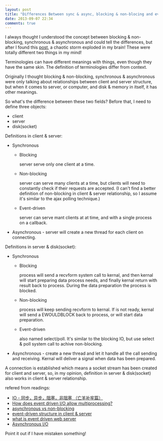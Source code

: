 ```yaml
---
layout: post
title: "Differences Between sync & async, blocking & non-blocing and event-driven"
date: 2013-09-07 22:34
comments: true
---
```


I always thought I understood the concept between blocking & non-blocking, synchronous & asynchronous and could tell the differences, but after I found this [post](http://stackoverflow.com/questions/3231018/how-does-event-driven-i-o-allow-multiprocessing), a chaotic storm exploded in my brain! These were totally different two things in my mind!

Terminologies can have different meanings with things, even though they have the same skin. The definition of terminologies differ from context.

Originally I thought blocking & non-blocking, synchronous & asynchronous were only talking about relationships between client and server structure, but when it comes to server, or computer, and disk & memory in itself, it has other meanings.

So what's the difference between these two fields? Before that, I need to define three objects:

* client
* server
* disk(socket)

Definitions in client & server:

* Synchronous

	* Blocking

		server serve only one client at a time.

	* Non-blocking

		server can serve many clients at a time, but clients will need to constantly check if their requests are accepted. (I can't find a better definition of non-blocking in client & server relationship, so I assume it's similar to the ajax polling technique.)

	* Event-driven

		server can serve mant clients at at time, and with a single process on a callback.

* Asynchronous - server will create a new thread for each client on connecting.

Definitions in server & disk(socket):

* Synchronous

	* Blocking

		process will send a recvform system call to kernal, and then kernal will start preparing data process needs, and finally kernal return with result back to process. During the data preparation the process is blocked.

	* Non-blocking

		process will keep sending recvform to kernal. If is not ready, kernal will send a EWOULDBLOCK back to process, or will start data preparation.

	* Event-driven

		also named select/poll. It's similar to the blocking IO, but use select & poll system call to achive non-blocking.

* Asynchronous - create a new thread and let it handle all the call sending and receiving. Kernal will deliver a signal when data has been prepared.

A connection is established which means a socket stream has been created for client and server, so, in my opinion, definition in server & disk(socket) also works in client & server relationship.

refered from readings:

- [IO - 同步，异步，阻塞，非阻塞 （亡羊补牢篇）](http://blog.csdn.net/historyasamirror/article/details/5778378)
- [How does event driven I/O allow multiprocessing?](http://stackoverflow.com/questions/3231018/how-does-event-driven-i-o-allow-multiprocessing)
- [asynchronous vs non-blocking](http://stackoverflow.com/questions/2625493/asynchronous-vs-non-blocking)
- [event-driven structure in client & server](http://stackoverflow.com/questions/5325342/help-with-event-driven-tcp-server)
- [what is event driven web server](http://stackoverflow.com/questions/3981566/what-is-event-driven-web-server)
- [Asynchronous I/O](https://en.wikipedia.org/wiki/Asynchronous_I/O)

Point it out if I have mistaken something!
